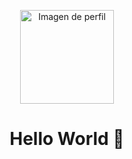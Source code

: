 <p align="center">
  <img src="https://avatars.githubusercontent.com/u/159633035?v=4" alt="Imagen de perfil" width="150" height="150"/>
</p>

<h1 align="center">Hello World 👋</h1>
